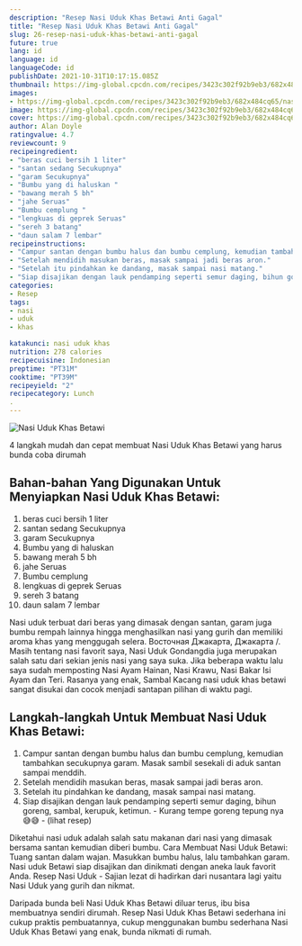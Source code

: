 ```yaml
---
description: "Resep Nasi Uduk Khas Betawi Anti Gagal"
title: "Resep Nasi Uduk Khas Betawi Anti Gagal"
slug: 26-resep-nasi-uduk-khas-betawi-anti-gagal
future: true
lang: id
language: id
languageCode: id
publishDate: 2021-10-31T10:17:15.085Z 
thumbnail: https://img-global.cpcdn.com/recipes/3423c302f92b9eb3/682x484cq65/nasi-uduk-khas-betawi-foto-resep-utama.png
images:
- https://img-global.cpcdn.com/recipes/3423c302f92b9eb3/682x484cq65/nasi-uduk-khas-betawi-foto-resep-utama.png
image: https://img-global.cpcdn.com/recipes/3423c302f92b9eb3/682x484cq65/nasi-uduk-khas-betawi-foto-resep-utama.png
cover: https://img-global.cpcdn.com/recipes/3423c302f92b9eb3/682x484cq65/nasi-uduk-khas-betawi-foto-resep-utama.png
author: Alan Doyle
ratingvalue: 4.7
reviewcount: 9
recipeingredient:
- "beras cuci bersih 1 liter"
- "santan sedang Secukupnya"
- "garam Secukupnya"
- "Bumbu yang di haluskan "
- "bawang merah 5 bh"
- "jahe Seruas"
- "Bumbu cemplung "
- "lengkuas di geprek Seruas"
- "sereh 3 batang"
- "daun salam 7 lembar"
recipeinstructions:
- "Campur santan dengan bumbu halus dan bumbu cemplung, kemudian tambahkan secukupnya garam. Masak sambil sesekali di aduk santan sampai menddih."
- "Setelah mendidih masukan beras, masak sampai jadi beras aron."
- "Setelah itu pindahkan ke dandang, masak sampai nasi matang."
- "Siap disajikan dengan lauk pendamping seperti semur daging, bihun goreng, sambal, kerupuk, ketimun.  Kurang tempe goreng tepung nya 😅😅           (lihat resep)"
categories:
- Resep
tags:
- nasi
- uduk
- khas

katakunci: nasi uduk khas 
nutrition: 278 calories
recipecuisine: Indonesian
preptime: "PT31M"
cooktime: "PT39M"
recipeyield: "2"
recipecategory: Lunch
. 
---
```



![Nasi Uduk Khas Betawi](https://img-global.cpcdn.com/recipes/3423c302f92b9eb3/682x484cq65/nasi-uduk-khas-betawi-foto-resep-utama.png)

4 langkah mudah dan cepat membuat  Nasi Uduk Khas Betawi yang harus bunda coba dirumah

<!--inarticleads1-->

## Bahan-bahan Yang Digunakan Untuk Menyiapkan Nasi Uduk Khas Betawi:

1. beras cuci bersih 1 liter
1. santan sedang Secukupnya
1. garam Secukupnya
1. Bumbu yang di haluskan 
1. bawang merah 5 bh
1. jahe Seruas
1. Bumbu cemplung 
1. lengkuas di geprek Seruas
1. sereh 3 batang
1. daun salam 7 lembar

Nasi uduk terbuat dari beras yang dimasak dengan santan, garam juga bumbu rempah lainnya hingga menghasilkan nasi yang gurih dan memiliki aroma khas yang menggugah selera. Восточная Джакарта, Джакарта /. Masih tentang nasi favorit saya, Nasi Uduk Gondangdia juga merupakan salah satu dari sekian jenis nasi yang saya suka. Jika beberapa waktu lalu saya sudah memposting Nasi Ayam Hainan, Nasi Krawu, Nasi Bakar Isi Ayam dan Teri. Rasanya yang enak, Sambal Kacang nasi uduk khas betawi sangat disukai dan cocok menjadi santapan pilihan di waktu pagi. 

<!--inarticleads2-->

## Langkah-langkah Untuk Membuat Nasi Uduk Khas Betawi:

1. Campur santan dengan bumbu halus dan bumbu cemplung, kemudian tambahkan secukupnya garam. Masak sambil sesekali di aduk santan sampai menddih.
1. Setelah mendidih masukan beras, masak sampai jadi beras aron.
1. Setelah itu pindahkan ke dandang, masak sampai nasi matang.
1. Siap disajikan dengan lauk pendamping seperti semur daging, bihun goreng, sambal, kerupuk, ketimun.  - Kurang tempe goreng tepung nya 😅😅 -           (lihat resep)


Diketahui nasi uduk adalah salah satu makanan dari nasi yang dimasak bersama santan kemudian diberi bumbu. Cara Membuat Nasi Uduk Betawi: Tuang santan dalam wajan. Masukkan bumbu halus, lalu tambahkan garam. Nasi uduk Betawi siap disajikan dan dinikmati dengan aneka lauk favorit Anda. Resep Nasi Uduk - Sajian lezat di hadirkan dari nusantara lagi yaitu Nasi Uduk yang gurih dan nikmat. 

Daripada bunda beli  Nasi Uduk Khas Betawi  diluar terus, ibu  bisa membuatnya sendiri dirumah. Resep  Nasi Uduk Khas Betawi  sederhana ini cukup praktis pembuatannya, cukup menggunakan bumbu sederhana  Nasi Uduk Khas Betawi  yang enak, bunda nikmati di rumah.
